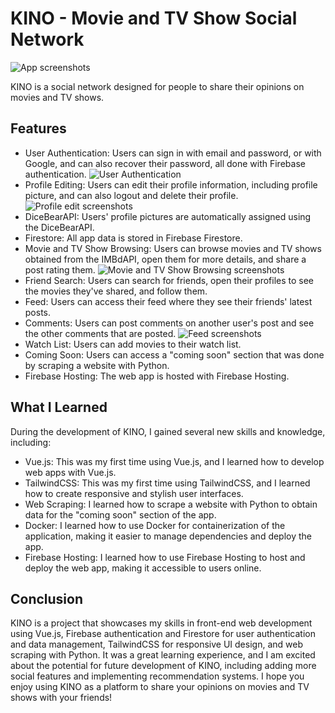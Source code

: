 # KINO - Movie and TV Show Social Network

![App screenshots](https://i.imgur.com/F2vZSD6.png)

KINO is a social network designed for people to share their opinions on movies and TV shows.

## Features

- User Authentication: Users can sign in with email and password, or with Google, and can also recover their password, all done with Firebase authentication.
![User Authentication](https://i.imgur.com/3VnrFSt.png)
- Profile Editing: Users can edit their profile information, including profile picture, and can also logout and delete their profile.
![Profile edit screenshots](https://i.imgur.com/edN3nRV.png)
- DiceBearAPI: Users' profile pictures are automatically assigned using the DiceBearAPI.
- Firestore: All app data is stored in Firebase Firestore.
- Movie and TV Show Browsing: Users can browse movies and TV shows obtained from the IMBdAPI, open them for more details, and share a post rating them.
![Movie and TV Show Browsing screenshots](https://i.imgur.com/ve8PaSE.png)
- Friend Search: Users can search for friends, open their profiles to see the movies they've shared, and follow them.
- Feed: Users can access their feed where they see their friends' latest posts.
- Comments: Users can post comments on another user's post and see the other comments that are posted.
![Feed screenshots](https://i.imgur.com/0QtHzm4.png)
- Watch List: Users can add movies to their watch list.
- Coming Soon: Users can access a "coming soon" section that was done by scraping a website with Python.
- Firebase Hosting: The web app is hosted with Firebase Hosting.

## What I Learned

During the development of KINO, I gained several new skills and knowledge, including:

- Vue.js: This was my first time using Vue.js, and I learned how to develop web apps with Vue.js.
- TailwindCSS: This was my first time using TailwindCSS, and I learned how to create responsive and stylish user interfaces.
- Web Scraping: I learned how to scrape a website with Python to obtain data for the "coming soon" section of the app.
- Docker: I learned how to use Docker for containerization of the application, making it easier to manage dependencies and deploy the app.
- Firebase Hosting: I learned how to use Firebase Hosting to host and deploy the web app, making it accessible to users online.

## Conclusion

KINO is a project that showcases my skills in front-end web development using Vue.js, Firebase authentication and Firestore for user authentication and data management, TailwindCSS for responsive UI design, and web scraping with Python. It was a great learning experience, and I am excited about the potential for future development of KINO, including adding more social features and implementing recommendation systems. I hope you enjoy using KINO as a platform to share your opinions on movies and TV shows with your friends!

